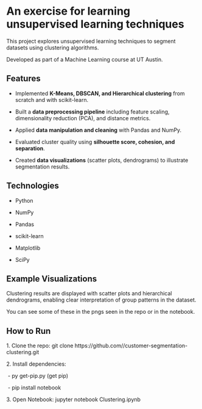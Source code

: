 # An exercise for learning unsupervised learning techniques


This project explores unsupervised learning techniques to segment datasets using clustering algorithms.  

Developed as part of a Machine Learning course at UT Austin.  



## Features

- Implemented **K-Means, DBSCAN, and Hierarchical clustering** from scratch and with scikit-learn.

- Built a **data preprocessing pipeline** including feature scaling, dimensionality reduction (PCA), and distance metrics.

- Applied **data manipulation and cleaning** with Pandas and NumPy.

- Evaluated cluster quality using **silhouette score, cohesion, and separation**.

- Created **data visualizations** (scatter plots, dendrograms) to illustrate segmentation results.



## Technologies

- Python  

- NumPy  

- Pandas  

- scikit-learn  

- Matplotlib  

- SciPy  



## Example Visualizations

Clustering results are displayed with scatter plots and hierarchical dendrograms, enabling clear interpretation of group patterns in the dataset.


You can see some of these in the pngs seen in the repo or in the notebook.


## How to Run

1\. Clone the repo: git clone https[]()://github.com/<your-username>/customer-segmentation-clustering.git

2\. Install dependencies: 

&nbsp;- py get-pip.py (get pip)

&nbsp;- pip install notebook

3\. Open Notebook: jupyter notebook Clustering.ipynb

